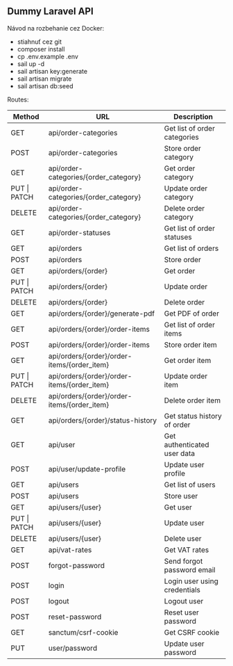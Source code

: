 ## Dummy Laravel API

Návod na rozbehanie cez Docker:

- stiahnuť cez git
- composer install
- cp .env.example .env
- sail up -d
- sail artisan key:generate
- sail artisan migrate
- sail artisan db:seed

Routes:

| Method       | URL                                          | Description |
|--------------|----------------------------------------------|-------------|
| GET          | api/order-categories	                        |		Get list of order categories |
| POST	        | 	api/order-categories		                      |		Store order category|
| GET	         | api/order-categories/{order_category}	       |	Get order category|
| PUT \| PATCH | 	api/order-categories/{order_category}	      |	Update order category|
| DELETE       | 	api/order-categories/{order_category}	      |	Delete order category|
| GET	         | api/order-statuses		                         |		Get list of order statuses|
| GET          | 	api/orders			                               |		Get list of orders|
| POST	        | 	api/orders		                                |			Store order|
| GET          | 	api/orders/{order}		                        |		Get order|
| PUT \| PATCH | 	api/orders/{order}		                        |		Update order|
| DELETE       | 	api/orders/{order}	                         |			Delete order|
| GET          | 	api/orders/{order}/generate-pdf	            |		Get PDF of order|
| GET          | 	api/orders/{order}/order-items		            |	Get list of order items|
| POST	        | 	api/orders/{order}/order-items		            |	Store order item|
| GET          | 	api/orders/{order}/order-items/{order_item} |	Get order item|
| PUT \| PATCH |	api/orders/{order}/order-items/{order_item}	|Update order item|
| DELETE       | 	api/orders/{order}/order-items/{order_item} |	Delete order item|
| GET	         | api/orders/{order}/status-history		          |Get status history of order|
| GET	         | api/user				                                 |	Get authenticated user data|
| POST	        | 	api/user/update-profile		                   |		Update user profile|
| GET          | 	api/users				                               |	Get list of users|
| POST	        | 	api/users			                                |		Store user|
| GET	         | api/users/{user}		                           |		Get user|
| PUT \| PATCH | api/users/{user}			                          |	Update user|
| DELETE       | 	api/users/{user}	                           |			Delete user|
| GET	         | api/vat-rates			                             |		Get VAT rates|
| POST	        | 	forgot-password		                           |			Send forgot password email|
| POST	        | 	login				                                   |		Login user using credentials|
| POST	        | 	logout				                                  |		Logout user|
| POST	        | 	reset-password		                            |			Reset user password|
| GET	         | sanctum/csrf-cookie	                         |			Get CSRF cookie|
| PUT	         | 	user/password		                             |			Update user password|
